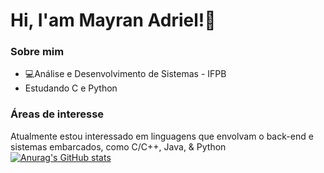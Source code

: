 # Hi, I'am Mayran Adriel!:wave:
### Sobre mim
* :computer:Análise e Desenvolvimento de Sistemas - IFPB
* Estudando C e Python
### Áreas de interesse 
Atualmente estou interessado em linguagens que envolvam o back-end e sistemas embarcados, como C/C++, Java, & Python
[![Anurag's GitHub stats](https://github-readme-stats.vercel.app/apimayrandriel=anuraghazra)](https://github.com/anuraghazra/github-readme-stats)
